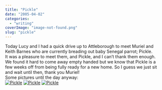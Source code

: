 ```yaml
---
title: "Pickle"
date: "2005-04-02"
categories: 
  - "writing"
coverImage: "image-not-found.png"
slug: "pickle"
---
```


Today Lucy and I had a quick drive up to Attleborough to meet Muriel and Keith Barnes who are currently breading out baby Senegal parrot; Pickle.  
It was a pleasure to meet them, and Pickle, and I can’t thank them enough. We found it hard to come away empty handed but we know that Pickle is a few weeks off from being fully ready for a new home. So I guess we just sit and wait until then, thank you Muriel!  
Some pictures until the day anyway:  
[![Pickle](/images/pickle1.jpg)](http://www.shibbyonline.co.uk/wp-content/images/pickle1.jpg) [![Pickle](/images/pickle2.jpg)](http://www.shibbyonline.co.uk/wp-content/images/pickle2.jpg) [![Pickle](/images/pickle3.jpg)](http://www.shibbyonline.co.uk/wp-content/images/pickle3.jpg)
